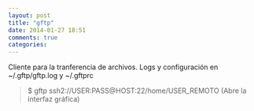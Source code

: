 ```yaml
---
layout: post
title: "gftp"
date: 2014-01-27 18:51
comments: true
categories: 
---
```

Cliente para  la tranferencia de archivos. Logs y configuración en ~/.gftp/gftp.log y ~/.gftprc

>$ gftp ssh2://USER:PASS@HOST:22/home/USER_REMOTO (Abre la interfaz gráfica)


